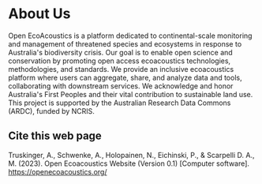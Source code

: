 # About Us
Open EcoAcoustics is a platform dedicated to continental-scale monitoring and management of threatened species and ecosystems in response to Australia's biodiversity crisis.
Our goal is to enable open science and conservation by promoting open access ecoacoustics technologies, methodologies, and standards. 
We provide an inclusive ecoacoustics platform where users can aggregate, share, and analyze data and tools, collaborating with downstream services. 
We acknowledge and honor Australia's First Peoples and their vital contribution to sustainable land use. This project is supported by the Australian Research Data Commons (ARDC), funded by NCRIS.

## Cite this web page
Truskinger, A., Schwenke, A., Holopainen, N., Eichinski, P., & Scarpelli D. A., M. (2023). Open Ecoacoustics Website (Version 0.1) [Computer software]. https://openecoacoustics.org/
